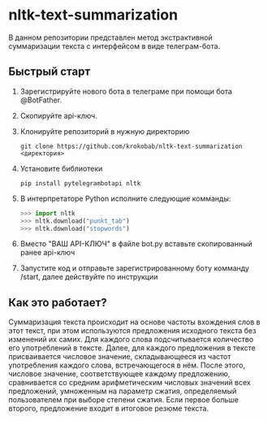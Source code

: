 # nltk-text-summarization
В данном репозитории представлен метод экстрактивной суммаризации текста с интерфейсом в виде телеграм-бота.
## Быстрый старт
1. Зарегистрируйте нового бота в телеграме при помощи бота @BotFather.
2. Скопируйте api-ключ.
3. Клонируйте репозиторий в нужную директорию

   ```
   git clone https://github.com/krokobab/nltk-text-summarization <директория>
   ```
   
4. Установите библиотеки

   ```
   pip install pytelegrambotapi nltk
   ```
5. В интерпретаторе Python исполните следующие комманды:
   ```python
   >>> import nltk
   >>> nltk.download("punkt_tab")
   >>> nltk.download("stopwords")
   ```
   
7. Вместо "ВАШ API-КЛЮЧ" в файле bot.py вставьте скопированный ранее api-ключ
8. Запустите код и отправьте зарегистрированному боту комманду /start, далее действуйте по инструкции

## Как это работает?
Суммаризация текста происходит на основе частоты вхождения слов в этот текст, при этом используются предложения исходного текста без изменений их самих. Для каждого слова подсчитывается количество его употреблений в тексте. Далее, для каждого предложения в тексте присваивается числовое значение, складывающееся из частот употребления каждого слова, встречающегося в нём. После этого, числовое значение, соответствующее каждому предложению, сравнивается со средним арифметическим числовых значений всех предложений, умноженным на параметр сжатия, определяемый пользователем при выборе степени сжатия. Если первое больше второго, предложение входит в итоговое резюме текста.
